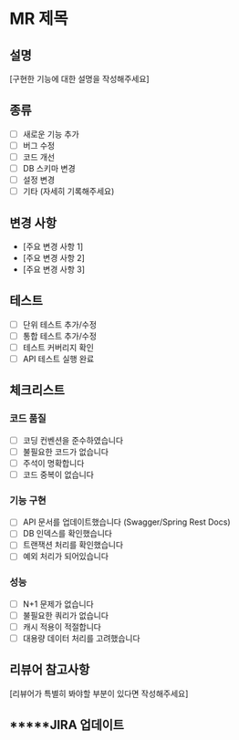 #  MR 제목

## 설명
[구현한 기능에 대한 설명을 작성해주세요]

## 종류
- [ ] 새로운 기능 추가
- [ ] 버그 수정
- [ ] 코드 개선
- [ ] DB 스키마 변경
- [ ] 설정 변경
- [ ] 기타 (자세히 기록해주세요)

## 변경 사항
- [주요 변경 사항 1]
- [주요 변경 사항 2]
- [주요 변경 사항 3]

## 테스트
- [ ] 단위 테스트 추가/수정
- [ ] 통합 테스트 추가/수정
- [ ] 테스트 커버리지 확인
- [ ] API 테스트 실행 완료

## 체크리스트
### 코드 품질
- [ ] 코딩 컨벤션을 준수하였습니다
- [ ] 불필요한 코드가 없습니다
- [ ] 주석이 명확합니다
- [ ] 코드 중복이 없습니다

### 기능 구현
- [ ] API 문서를 업데이트했습니다 (Swagger/Spring Rest Docs)
- [ ] DB 인덱스를 확인했습니다
- [ ] 트랜잭션 처리를 확인했습니다
- [ ] 예외 처리가 되어있습니다

### 성능
- [ ] N+1 문제가 없습니다
- [ ] 불필요한 쿼리가 없습니다
- [ ] 캐시 적용이 적절합니다
- [ ] 대용량 데이터 처리를 고려했습니다

## 리뷰어 참고사항
[리뷰어가 특별히 봐야할 부분이 있다면 작성해주세요]

## *****JIRA 업데이트